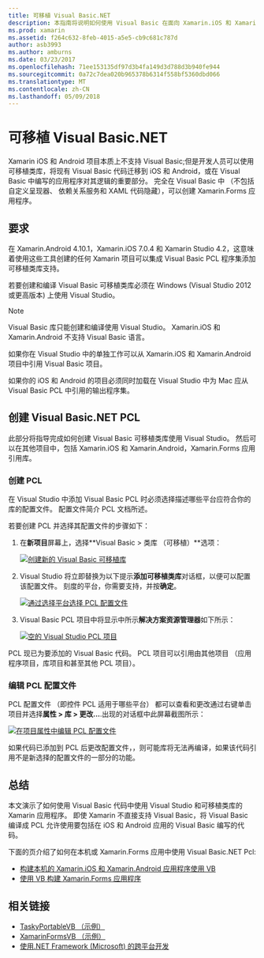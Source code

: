 ```yaml
---
title: 可移植 Visual Basic.NET
description: 本指南将说明如何使用 Visual Basic 在面向 Xamarin.iOS 和 Xamarin.Android 的解决方案中编写可以使用的可移植类库 (PCL) 项目。
ms.prod: xamarin
ms.assetid: f264c632-8feb-4015-a5e5-cb9c681c787d
author: asb3993
ms.author: amburns
ms.date: 03/23/2017
ms.openlocfilehash: 71ee153135df97d3b4fa149d3d788d3b940fe944
ms.sourcegitcommit: 0a72c7dea020b965378b6314f558bf5360dbd066
ms.translationtype: MT
ms.contentlocale: zh-CN
ms.lasthandoff: 05/09/2018
---
```

# <a name="portable-visual-basicnet"></a>可移植 Visual Basic.NET

Xamarin iOS 和 Android 项目本质上不支持 Visual Basic;但是开发人员可以使用可移植类库，将现有 Visual Basic 代码迁移到 iOS 和 Android，或在 Visual Basic 中编写的应用程序对其逻辑的重要部分。 完全在 Visual Basic 中 （不包括自定义呈现器、 依赖关系服务和 XAML 代码隐藏），可以创建 Xamarin.Forms 应用程序。

## <a name="requirements"></a>要求

在 Xamarin.Android 4.10.1，Xamarin.iOS 7.0.4 和 Xamarin Studio 4.2，这意味着使用这些工具创建的任何 Xamarin 项目可以集成 Visual Basic PCL 程序集添加可移植类库支持。

若要创建和编译 Visual Basic 可移植类库必须在 Windows (Visual Studio 2012 或更高版本) 上使用 Visual Studio。

> [!NOTE]
> Visual Basic 库只能创建和编译使用 Visual Studio。 Xamarin.iOS 和 Xamarin.Android 不支持 Visual Basic 语言。
>
> 如果你在 Visual Studio 中的单独工作可以从 Xamarin.iOS 和 Xamarin.Android 项目中引用 Visual Basic 项目。
>
> 如果你的 iOS 和 Android 的项目必须同时加载在 Visual Studio 中为 Mac 应从 Visual Basic PCL 中引用的输出程序集。


## <a name="creating-a-visual-basicnet-pcl"></a>创建 Visual Basic.NET PCL

此部分将指导完成如何创建 Visual Basic 可移植类库使用 Visual Studio。
然后可以在其他项目中，包括 Xamarin.iOS 和 Xamarin.Android，Xamarin.Forms 应用引用库。

### <a name="creating-a-pcl"></a>创建 PCL

在 Visual Studio 中添加 Visual Basic PCL 时必须选择描述哪些平台应符合你的库的配置文件。 配置文件简介 PCL 文档所述。

若要创建 PCL 并选择其配置文件的步骤如下：

1.  在**新项目**屏幕上，选择**Visual Basic > 类库 （可移植）**选项：

    [![](images/image1-sml.png "创建新的 Visual Basic 可移植库")](images/image1.png#lightbox)

1.  Visual Studio 将立即替换为以下提示**添加可移植类库**对话框，以便可以配置该配置文件。 刻度的平台，你需要支持，并按**确定**。

    [![](images/image2-sml.png "通过选择平台选择 PCL 配置文件")](images/image2.png#lightbox)

1.  Visual Basic PCL 项目中将显示中所示**解决方案资源管理器**如下所示：

    [![](images/image3-sml.png "空的 Visual Studio PCL 项目")](images/image3.png#lightbox)


PCL 现已为要添加的 Visual Basic 代码。 PCL 项目可以引用由其他项目 （应用程序项目，库项目和甚至其他 PCL 项目）。

### <a name="editing-the-pcl-profile"></a>编辑 PCL 配置文件

PCL 配置文件 （即控件 PCL 适用于哪些平台） 都可以查看和更改通过右键单击项目并选择**属性 > 库 > 更改...**.出现的对话框中此屏幕截图所示：

 [![](images/image4-sml.png "在项目属性中编辑 PCL 配置文件")](images/image4.png#lightbox)

如果代码已添加到 PCL 后更改配置文件，，则可能库将无法再编译，如果该代码引用不是新选择的配置文件的一部分的功能。


## <a name="summary"></a>总结

本文演示了如何使用 Visual Basic 代码中使用 Visual Studio 和可移植类库的 Xamarin 应用程序。 即使 Xamarin 不直接支持 Visual Basic，将 Visual Basic 编译成 PCL 允许使用要包括在 iOS 和 Android 应用的 Visual Basic 编写的代码。

下面的页介绍了如何在本机或 Xamarin.Forms 应用中使用 Visual Basic.NET Pcl:

- [构建本机的 Xamarin.iOS 和 Xamarin.Android 应用程序使用 VB](native-apps.md)
- [使用 VB 构建 Xamarin.Forms 应用程序](xamarin-forms.md)


## <a name="related-links"></a>相关链接

- [TaskyPortableVB （示例）](https://github.com/xamarin/mobile-samples/tree/master/VisualBasic/TaskyPortableVB)
- [XamarinFormsVB （示例）](https://github.com/xamarin/mobile-samples/tree/master/VisualBasic/XamarinFormsVB)
- [使用.NET Framework (Microsoft) 的跨平台开发](http://msdn.microsoft.com/library/gg597391(v=vs.110).aspx)
